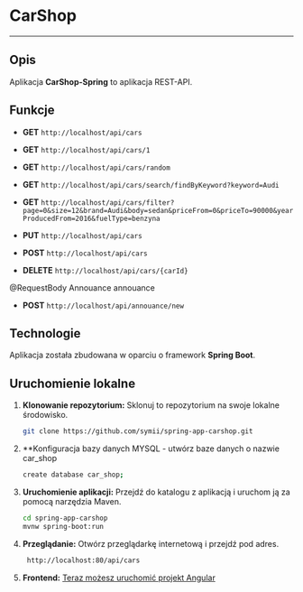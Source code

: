 # CarShop

---

## Opis

Aplikacja **CarShop-Spring** to aplikacja REST-API.

## Funkcje

- **GET** `http://localhost/api/cars`
- **GET** `http://localhost/api/cars/1`
- **GET** `http://localhost/api/cars/random`
- **GET** `http://localhost/api/cars/search/findByKeyword?keyword=Audi`
- **GET** `http://localhost/api/cars/filter?page=0&size=12&brand=Audi&body=sedan&priceFrom=0&priceTo=90000&yearProducedFrom=2016&fuelType=benzyna`
  
- **PUT** `http://localhost/api/cars`
- **POST** `http://localhost/api/cars`
- **DELETE** `http://localhost/api/cars/{carId}`

 @RequestBody Annouance annouance
- **POST** `http://localhost/api/annouance/new`

## Technologie

Aplikacja została zbudowana w oparciu o framework **Spring Boot**.

## Uruchomienie lokalne

1. **Klonowanie repozytorium:** Sklonuj to repozytorium na swoje lokalne środowisko.
   ```bash
   git clone https://github.com/symii/spring-app-carshop.git
2. **Konfiguracja bazy danych MYSQL - utwórz baze danych o nazwie car_shop
   ```bash
   create database car_shop;
3. **Uruchomienie aplikacji:** Przejdź do katalogu z aplikacją i uruchom ją za pomocą narzędzia Maven.
    ```bash
    cd spring-app-carshop
    mvnw spring-boot:run
4. **Przeglądanie:** Otwórz przeglądarkę internetową i przejdź pod adres.
    ```bash
     http://localhost:80/api/cars
5. **Frontend:** [Teraz możesz uruchomić projekt Angular](https://github.com/Symii/angular-app-carshop/)



